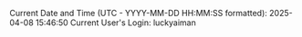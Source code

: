 Current Date and Time (UTC - YYYY-MM-DD HH:MM:SS formatted): 2025-04-08 15:46:50
Current User's Login: luckyaiman
